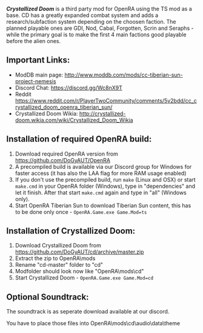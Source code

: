 ***Crystallized Doom*** is a third party mod for OpenRA using the TS mod as a base. CD has a greatly expanded combat system and adds a research/subfaction system depending on the choosen faction.
The planned playable ones are GDI, Nod, Cabal, Forgotten, Scrin and Seraphs - while the primary goal is to make the first 4 main factions good playable before the alien ones.

## Important Links:

- ModDB main page: http://www.moddb.com/mods/cc-tiberian-sun-project-nemesis
- Discord Chat: https://discord.gg/Wc8nX9T
- Reddit https://www.reddit.com/r/PlayerTwoCommunity/comments/5v2bdd/cc_crystallized_doom_openra_tiberian_sun/
- Crystallized Doom Wikia: http://crystallized-doom.wikia.com/wiki/Crystallized_Doom_Wikia

## Installation of required OpenRA build:

1. Download required OpenRA version from https://github.com/DoGyAUT/OpenRA
2. A precompiled build is available via our Discord group for Windows for faster access (it has also the LAA flag for more RAM usage enabled)
3. If you don't use the precompiled build, run `make` (Linux and OSX) or start `make.cmd` in your OpenRA folder (Windows), type in "dependencies" and let it finish. After that start `make.cmd` again and type in "all" (Windows only).
4. Start OpenRA Tiberian Sun to download Tiberian Sun content, this has to be done only once - `OpenRA.Game.exe Game.Mod=ts`

## Installation of Crystallized Doom:

1. Download Crystallized Doom from https://github.com/DoGyAUT/cd/archive/master.zip
2. Extract the zip to OpenRA\mods
3. Rename "cd-master" folder to "cd"
4. Modfolder should look now like "OpenRA\mods\cd"
5. Start Crystallized Doom - `OpenRA.Game.exe Game.Mod=cd`

## Optional Soundtrack:

The soundtrack is as seperate download available at our discord.

You have to place those files into OpenRA\mods\cd\audio\data\theme
